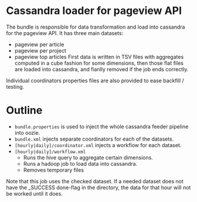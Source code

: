 # Cassandra loader for pageview API

The bundle is responsible for data transformation and load
into cassandra for the pageview API. It has three main datasets:
* pageview per article
* pageview per project
* pageview top articles
First data is written in TSV files with aggregates computed
in a cube fashion for some dimensions, then those flat files are
loaded into cassandra, and fianlly removed if the job ends correctly.

Individual coordinators properties files are also provided
to ease backfill / testing.

# Outline

* ```bundle.properties``` is used to inject the whole cassandra feeder
  pipeline into oozie.
* ```bundle.xml``` injects separate coordinators for each of the
  datasets.
* ```[hourly|daily]/coordinator.xml``` injects a workflow for each dataset.
* ```[hourly|daily]/workflow.xml```
  * Runs the hive query to aggregate certain dimensions.
  * Runs a hadoop job to load data into cassandra.
  * Removes temporary files

Note that this job uses the checked dataset.  If a needed dataset
does not have the _SUCCESS done-flag in the directory, the data for that
hour will not be worked until it does.
